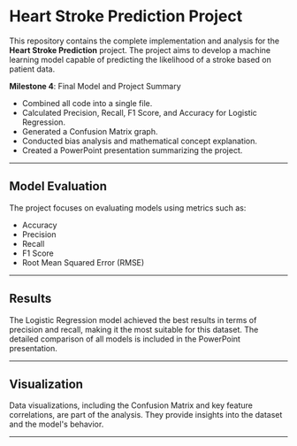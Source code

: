 # Heart Stroke Prediction Project

This repository contains the complete implementation and analysis for the **Heart Stroke Prediction** project. The project aims to develop a machine learning model capable of predicting the likelihood of a stroke based on patient data. 

 **Milestone 4**: Final Model and Project Summary
   - Combined all code into a single file.
   - Calculated Precision, Recall, F1 Score, and Accuracy for Logistic Regression.
   - Generated a Confusion Matrix graph.
   - Conducted bias analysis and mathematical concept explanation.
   - Created a PowerPoint presentation summarizing the project.

---

## Model Evaluation

The project focuses on evaluating models using metrics such as:
- Accuracy
- Precision
- Recall
- F1 Score
- Root Mean Squared Error (RMSE)

---

## Results

The Logistic Regression model achieved the best results in terms of precision and recall, making it the most suitable for this dataset. The detailed comparison of all models is included in the PowerPoint presentation.

---

## Visualization

Data visualizations, including the Confusion Matrix and key feature correlations, are part of the analysis. They provide insights into the dataset and the model's behavior.

---
